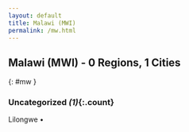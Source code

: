 ```yaml
---
layout: default
title: Malawi (MWI)
permalink: /mw.html
---
```



## Malawi (MWI) - 0 Regions, 1 Cities
{: #mw }





### Uncategorized _(1)_{:.count}


Lilongwe  •


 

